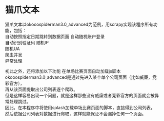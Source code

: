 猫爪文本
==================================
猫爪文本以okooospiderman3.0_advanced为范例，用scrapy实现该程序所有功能，包括：  
自动按照指定日期跳转到数据页面
自动随机账户登录  
自动识别验证码
随机IP  
随机UA  
爬虫并发  
异常处理  
  
初此之外，还将添加以下功能
在单场比赛页面自动加载js脚本
okooospiderman3.0_advanced是通过先进入某个单个公司页面（比如威廉，竞彩官方），<br>
再从该页面提取出公司列表逐个爬取。<br>
但是这样容易出现一个问题，就是这样那些没有威廉或者竞彩官方的页面就会被异常处理跳过。<br>
因此，在本程序中将使用splash加载单场比赛页面的脚本，直接得到公司列表，<br>
然后依据公司列表对数据进行爬取，这样就能保证不会漏掉任何一个页面。<br>
